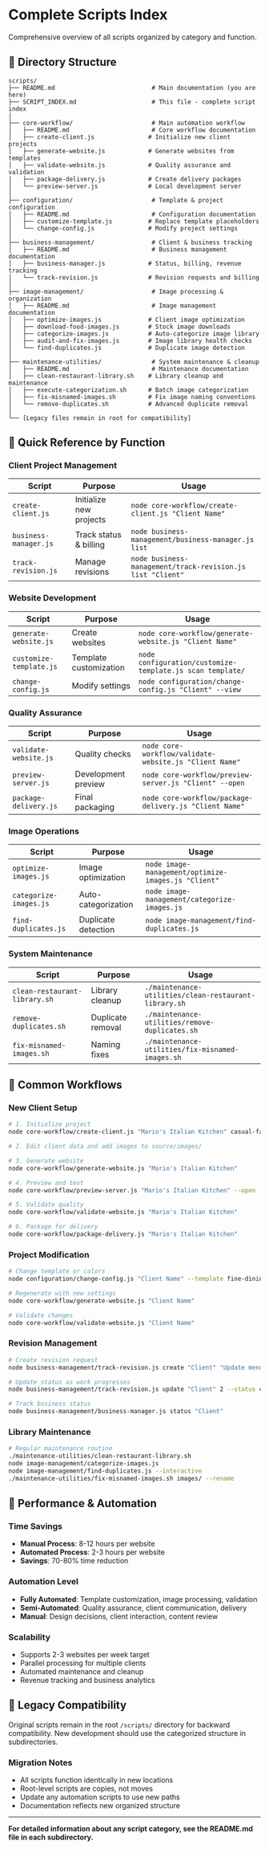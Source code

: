 # Complete Scripts Index

Comprehensive overview of all scripts organized by category and function.

## 📁 Directory Structure

```
scripts/
├── README.md                           # Main documentation (you are here)
├── SCRIPT_INDEX.md                     # This file - complete script index
│
├── core-workflow/                      # Main automation workflow
│   ├── README.md                       # Core workflow documentation
│   ├── create-client.js               # Initialize new client projects
│   ├── generate-website.js            # Generate websites from templates
│   ├── validate-website.js            # Quality assurance and validation
│   ├── package-delivery.js            # Create delivery packages
│   └── preview-server.js              # Local development server
│
├── configuration/                      # Template & project configuration
│   ├── README.md                       # Configuration documentation
│   ├── customize-template.js          # Replace template placeholders
│   └── change-config.js               # Modify project settings
│
├── business-management/                # Client & business tracking
│   ├── README.md                       # Business management documentation
│   ├── business-manager.js            # Status, billing, revenue tracking
│   └── track-revision.js              # Revision requests and billing
│
├── image-management/                   # Image processing & organization
│   ├── README.md                       # Image management documentation
│   ├── optimize-images.js             # Client image optimization
│   ├── download-food-images.js        # Stock image downloads
│   ├── categorize-images.js           # Auto-categorize image library
│   ├── audit-and-fix-images.js        # Image library health checks
│   └── find-duplicates.js             # Duplicate image detection
│
├── maintenance-utilities/              # System maintenance & cleanup
│   ├── README.md                       # Maintenance documentation
│   ├── clean-restaurant-library.sh    # Library cleanup and maintenance
│   ├── execute-categorization.sh      # Batch image categorization
│   ├── fix-misnamed-images.sh         # Fix image naming conventions
│   └── remove-duplicates.sh           # Advanced duplicate removal
│
└── [Legacy files remain in root for compatibility]
```

## 🎯 Quick Reference by Function

### Client Project Management
| Script | Purpose | Usage |
|--------|---------|-------|
| `create-client.js` | Initialize new projects | `node core-workflow/create-client.js "Client Name"` |
| `business-manager.js` | Track status & billing | `node business-management/business-manager.js list` |
| `track-revision.js` | Manage revisions | `node business-management/track-revision.js list "Client"` |

### Website Development
| Script | Purpose | Usage |
|--------|---------|-------|
| `generate-website.js` | Create websites | `node core-workflow/generate-website.js "Client Name"` |
| `customize-template.js` | Template customization | `node configuration/customize-template.js scan template/` |
| `change-config.js` | Modify settings | `node configuration/change-config.js "Client" --view` |

### Quality Assurance
| Script | Purpose | Usage |
|--------|---------|-------|
| `validate-website.js` | Quality checks | `node core-workflow/validate-website.js "Client Name"` |
| `preview-server.js` | Development preview | `node core-workflow/preview-server.js "Client" --open` |
| `package-delivery.js` | Final packaging | `node core-workflow/package-delivery.js "Client Name"` |

### Image Operations
| Script | Purpose | Usage |
|--------|---------|-------|
| `optimize-images.js` | Image optimization | `node image-management/optimize-images.js "Client"` |
| `categorize-images.js` | Auto-categorization | `node image-management/categorize-images.js` |
| `find-duplicates.js` | Duplicate detection | `node image-management/find-duplicates.js` |

### System Maintenance
| Script | Purpose | Usage |
|--------|---------|-------|
| `clean-restaurant-library.sh` | Library cleanup | `./maintenance-utilities/clean-restaurant-library.sh` |
| `remove-duplicates.sh` | Duplicate removal | `./maintenance-utilities/remove-duplicates.sh` |
| `fix-misnamed-images.sh` | Naming fixes | `./maintenance-utilities/fix-misnamed-images.sh` |

## 🔄 Common Workflows

### New Client Setup
```bash
# 1. Initialize project
node core-workflow/create-client.js "Mario's Italian Kitchen" casual-family warm

# 2. Edit client data and add images to source/images/

# 3. Generate website
node core-workflow/generate-website.js "Mario's Italian Kitchen"

# 4. Preview and test
node core-workflow/preview-server.js "Mario's Italian Kitchen" --open

# 5. Validate quality
node core-workflow/validate-website.js "Mario's Italian Kitchen"

# 6. Package for delivery
node core-workflow/package-delivery.js "Mario's Italian Kitchen"
```

### Project Modification
```bash
# Change template or colors
node configuration/change-config.js "Client Name" --template fine-dining --color bold

# Regenerate with new settings
node core-workflow/generate-website.js "Client Name"

# Validate changes
node core-workflow/validate-website.js "Client Name"
```

### Revision Management
```bash
# Create revision request
node business-management/track-revision.js create "Client" "Update menu prices"

# Update status as work progresses
node business-management/track-revision.js update "Client" 2 --status completed

# Track business status
node business-management/business-manager.js status "Client"
```

### Library Maintenance
```bash
# Regular maintenance routine
./maintenance-utilities/clean-restaurant-library.sh
node image-management/categorize-images.js
node image-management/find-duplicates.js --interactive
./maintenance-utilities/fix-misnamed-images.sh images/ --rename
```

## 🚀 Performance & Automation

### Time Savings
- **Manual Process**: 8-12 hours per website
- **Automated Process**: 2-3 hours per website
- **Savings**: 70-80% time reduction

### Automation Level
- **Fully Automated**: Template customization, image processing, validation
- **Semi-Automated**: Quality assurance, client communication, delivery
- **Manual**: Design decisions, client interaction, content review

### Scalability
- Supports 2-3 websites per week target
- Parallel processing for multiple clients
- Automated maintenance and cleanup
- Revenue tracking and business analytics

## 🔧 Legacy Compatibility

Original scripts remain in the root `/scripts/` directory for backward compatibility. New development should use the categorized structure in subdirectories.

### Migration Notes
- All scripts function identically in new locations
- Root-level scripts are copies, not moves
- Update any automation scripts to use new paths
- Documentation reflects new organized structure

---

**For detailed information about any script category, see the README.md file in each subdirectory.**
